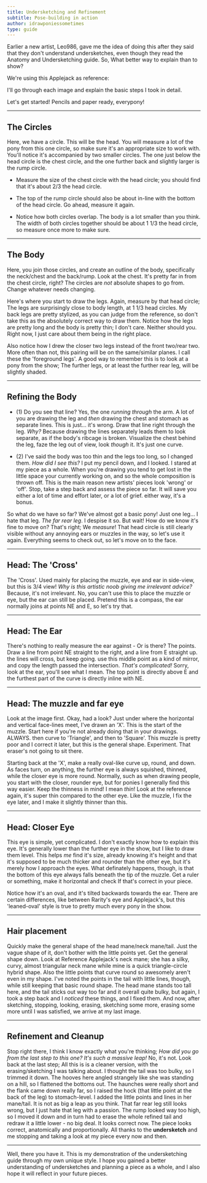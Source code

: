 ```yaml
---
title: Undersketching and Refinement
subtitle: Pose-building in action
author: idrawponiessometimes
type: guide
---
```

<Ponymote mote="dj"/>

Earlier a new artist, Leo986, gave me the idea of doing this after they said that they don't understand undersketches, even though they read the <router-link to="/guides/pony-anatomy-and-undersketching">Anatomy and Undersketching guide</router-link>. So, What better way to explain than to show?

We're using this Applejack as reference:
<GuideFullWidthImage :src="AJ1"/>

I'll go through each image and explain the basic steps I took in detail.

Let's get started! Pencils and paper ready, everypony!

-----

## The Circles

<GuideFullWidthImage :src="Image1"/>

<Ponymote mote="rb11" text="Easy-peasy."/>

Here, we have a circle. This will be the head. You will measure a lot of the pony from this one circle, so make sure it's an appropriate size to work with. You'll notice it's accompanied by two smaller circles. The one just below the head circle is the chest circle, and the one further back and slightly larger is the rump circle.

-   Measure the size of the chest circle with the head circle; you should find that it's about 2/3 the head circle.

-   The top of the rump circle should also be about in-line with the bottom of the head circle. Go ahead, measure it again.

-   Notice how both circles overlap. The body is a lot smaller than you think. The width of both circles together should be about 1 1/3 the head circle, so measure once more to make sure.

-----

## The Body

<GuideFullWidthImage :src="Image2"/>

<Ponymote mote="b24" text="Ah'm followin' so far..."/>

Here, you join those circles, and create an outline of the body, specifically the neck/chest and the back/rump. Look at the chest. It's pretty far in from the chest circle, right? The circles are _not_ absolute shapes to go from. Change whatever needs changing.

Here's where you start to draw the legs. Again, measure by that head circle; The legs are surprisingly close to body length, at 1 1/3 head circles. My back legs are pretty stylized, as you can judge from the reference, so don't take this as the absolutely correct way to draw them. Notice how the legs are pretty long and the body is pretty thin; I don't care. Neither should you. Right now, I just care about them being in the right place.

Also notice how I drew the closer two legs instead of the front two/rear two. More often than not, this pairing will be on the same/similar planes. I call these the 'foreground legs'. A good way to remember this is to look at a pony from the show; The further legs, or at least the further rear leg, will be slightly shaded.

-----

## Refining the Body

<GuideFullWidthImage :src="Image3"/>

<Ponymote mote="b07" text="Uh, yeah, Ah'm still with ya..."/>

-   (1) Do you see that line? Yes, the one _running through_ the arm. A lot of you are drawing the leg and _then_ drawing the chest and stomach as separate lines. This is just... it's wrong. Draw that line right through the leg. _Why?_ Because drawing the lines separately leads them to look separate, as if the body's ribcage is broken. Visualize the chest behind the leg, faze the leg out of view, look _though_ it. It's just one curve.

-   (2) I've said the body was too thin and the legs too long, so I changed them. _How did I see this?_ I put my pencil down, and I looked. I stared at my piece as a whole. When you're drawing you tend to get lost in the little space your currently working on, and so the whole composition is thrown off. This is the main reason new artists' pieces look 'wrong' or 'off'. Stop, take a step back and assess the piece so far. It will save you either a lot of time and effort later, or a lot of grief. either way, it's a bonus.

So what do we have so far? We've almost got a basic pony! Just one leg... I hate that leg. _The far rear leg_. I despise it so. But wait! How do we know it's fine to move on? That's right; We _measure_! That head circle is still clearly visible without any annoying ears or muzzles in the way, so let's use it again. Everything seems to check out, so let's move on to the face.

-----

## Head: The 'Cross'

<GuideFullWidthImage :src="Image4"/>

<Ponymote mote="b05" text="That's not helpful, noob!"/>

The 'Cross'. Used mainly for placing the muzzle, eye and ear in side-view, but this is 3/4 view! _Why is this artistic noob giving me irrelevant advice?_ Because, it's not irrelevant. No, you can't use this to place the muzzle or eye, but the ear can still be placed. Pretend this is a compass, the ear normally joins at points NE and E, so let's try that.

-----

## Head: The Ear

<GuideFullWidthImage :src="Image5"/>

<Ponymote mote="c04" text="What."/>

There's nothing to really measure the ear against - Or is there? The points. Draw a line from point NE straight to the right, and a line from E straight up. the lines will cross, but keep going. use this middle point as a kind of mirror, and copy the length passed the intersection. _That's complicated!_ Sorry, look at the ear, you'll see what I mean. The top point is directly above E and the furthest part of the curve is directly inline with NE.

-----

## Head: The muzzle and far eye

<GuideFullWidthImage :src="Image6"/>

<Ponymote mote="a05" text="Ah know this part! Easy-peasy, like Ah said!"/>

Look at the image first. Okay, had a look? Just under where the horizontal and vertical face-lines meet, I've drawn an 'X'. This is the start of the muzzle. Start here if you're not already doing that in your drawings. ALWAYS. then curve to 'Triangle', and then to 'Square'. This muzzle is pretty poor and I correct it later, but this is the general shape. Experiment. That eraser's not going to sit there.

Starting back at the 'X', make a really oval-like curve up, round, and down. As faces turn, on anything, the further eye is always squished, thinned, while the closer eye is more round. Normally, such as when drawing people, you start with the closer, rounder eye, but for ponies I generally find this way easier. Keep the thinness in mind! I mean _thin_! Look at the reference again, it's super thin compared to the other eye. Like the muzzle, I fix the eye later, and I make it slightly thinner than this.

-----

## Head: Closer Eye

<GuideFullWidthImage :src="Image7"/>

<Ponymote mote="e07" text="Teach us correctly, noob! You're confusin'!"/>

This eye is simple, yet complicated. I don't exactly know how to explain this eye. It's generally lower than the further eye in the show, but I like to draw them level. This helps _me_ find it's size, already knowing it's height and that it's supposed to be much thicker and rounder than the other eye, but it's merely how I approach the eyes. What definately happens, though, is that the bottom of this eye always falls beneath the tip of the muzzle. Get a ruler or something, make it horizontal and check If that's correct in your piece.

Notice how it's an oval, and it's tilted backwards towards the ear. There are certain differences, like between Rarity's eye and Applejack's, but this 'leaned-oval' style is true to pretty much every pony in the show.

-----

## Hair placement

<GuideFullWidthImage :src="Image8"/>

<Ponymote mote="a00" text="Pfft. So hard."/>

Quickly make the general shape of the head mane/neck mane/tail. Just the vague shape of it, don't bother with the little points yet. Get the general shape down. Look at Reference Applejack's neck mane; she has a silky, curvy, almost triangular neck mane while mine is a quick triangle-circle hybrid shape. Also the little points that curve round so awesomely aren't even in my shape. I've noted the points in the tail with little lines, though, while still keeping that basic round shape. The head mane stands too tall here, and the tail sticks out way too far and it overall quite bulky, but again, I took a step back and I _noticed_ these things, and I fixed them. And now, after sketching, stopping, looking, erasing, sketching some more, erasing some more until I was satisfied, we arrive at my last image.

-----

## Refinement and Cleanup

<GuideFullWidthImage :src="Image9"/>

<Ponymote mote="b01" text="Get out'a mah head!"/>

Stop right there, I think I know exactly what you're thinking; _How did you go from the last step to this one? It's such a massive leap!_ No, it's not. Look back at the last step; All this is is a cleaner version, with the erasing/sketching I was talking about. I thought the tail was too bulky, so I trimmed it down. The hooves here angled strangely like she was standing on a hill, so I flattened the bottoms out. The haunches were really short and the flank came down really far, so I raised the hock (that little point at the back of the leg) to stomach-level. I added the little points and lines in her mane/tail. It is not as big a leap as you think. That far rear leg still looks wrong, but I just hate that leg with a passion. The rump looked way too high, so I moved it down and in turn had to erase the whole refined tail and redraw it a little lower - no big deal. It looks correct now. The piece looks correct, anatomically and proportionally. All thanks to the **undersketch** and me stopping and taking a look at my piece every now and then.

-----

<Ponymote mote="a03" text="And Ah didn't learn a thing!"/>

Well, there you have it. This is my demonstration of the undersketching guide through my own unique style. I hope you gained a better understanding of undersketches and planning a piece as a whole, and I also hope it will reflect in your future pieces.

<script setup lang="ts">
import AJ1 from './show-aj1.png'
import Image1 from './posebuilding-1.jpg'
import Image2 from './posebuilding-2.jpg'
import Image3 from './posebuilding-3.jpg'
import Image4 from './posebuilding-4.jpg'
import Image5 from './posebuilding-5.jpg'
import Image6 from './posebuilding-6.jpg'
import Image7 from './posebuilding-7.jpg'
import Image8 from './posebuilding-8.jpg'
import Image9 from './posebuilding-9.jpg'
</script>